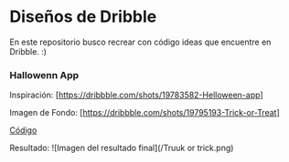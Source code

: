 # Diseños de Dribble

En este repositorio busco recrear con código ideas que encuentre en Dribble. :)

### Hallowenn App

Inspiración: [https://dribbble.com/shots/19783582-Helloween-app]

Imagen de Fondo: [https://dribbble.com/shots/19795193-Trick-or-Treat]

[Código](Login.html)

Resultado:
![Imagen del resultado final](/Truuk or trick.png)

